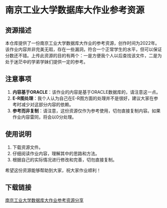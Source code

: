 # 南京工业大学数据库大作业参考资源

## 资源描述

本仓库提供了一份南京工业大学数据库大作业的参考资源，创作时间为2022年。该作业内容并非完美无瑕，存在一些漏洞，符合一个正常学生的水平，但可以保证分数还不错。上传此资源的目的有两个：一是方便我个人以后查找该文件，二是为处于迷茫中的学弟学妹们提供一定的参考。

## 注意事项

1. **内容基于ORACLE**：该作业的内容是基于ORACLE数据库的，请注意这一点。
2. **E-R图处理**：我个人认为自己在E-R图方面的处理并不是很好，建议大家在参考时减少对这部分内容的依赖。
3. **参考而非复制**：请注意，这份资源仅作为参考使用，切勿直接复制内容。如果作业内容雷同，将会以0分处理。

## 使用说明

1. 下载资源文件。
2. 仔细阅读作业内容，理解其中的思路和方法。
3. 根据自己的实际情况进行修改和完善，切勿直接复制。

希望这份资源能够帮助到大家，祝大家作业顺利！

## 下载链接

[南京工业大学数据库大作业参考资源分享](https://pan.quark.cn/s/e0adbbfd076a)